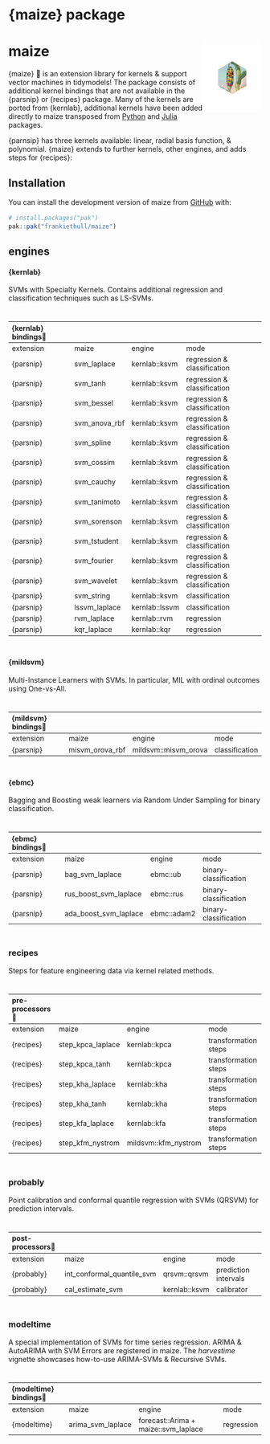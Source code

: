 # {maize} package


# maize <img src="man/figures/logo.png" align="right" height="139" alt="" />

{maize} 🌽 is an extension library for kernels & support vector machines
in tidymodels! The package consists of additional kernel bindings that
are not available in the {parsnip} or {recipes} package. Many of the
kernels are ported from {kernlab}, additional kernels have been added
directly to maize transposed from
[Python](https://github.com/gmum/pykernels/blob/master/pykernels/regular.py)
and
[Julia](https://juliagaussianprocesses.github.io/KernelFunctions.jl/stable/kernels/)
packages.

{parnsip} has three kernels available: linear, radial basis function, &
polynomial. {maize} extends to further kernels, other engines, and adds
steps for {recipes}:

## Installation

You can install the development version of maize from
[GitHub](https://github.com/) with:

``` r
# install.packages("pak")
pak::pak("frankiethull/maize")
```

## engines

#### {kernlab}

SVMs with Specialty Kernels. Contains additional regression and
classification techniques such as LS-SVMs.

<div id="ruwenuvium" style="padding-left:0px;padding-right:0px;padding-top:10px;padding-bottom:10px;overflow-x:auto;overflow-y:auto;width:auto;height:auto;">
  &#10;  

| {kernlab} bindings🌽 |  |  |  |
|:---|:---|:---|:---|
| extension | maize | engine | mode |
| {parsnip} | svm_laplace | kernlab::ksvm | regression & classification |
| {parsnip} | svm_tanh | kernlab::ksvm | regression & classification |
| {parsnip} | svm_bessel | kernlab::ksvm | regression & classification |
| {parsnip} | svm_anova_rbf | kernlab::ksvm | regression & classification |
| {parsnip} | svm_spline | kernlab::ksvm | regression & classification |
| {parsnip} | svm_cossim | kernlab::ksvm | regression & classification |
| {parsnip} | svm_cauchy | kernlab::ksvm | regression & classification |
| {parsnip} | svm_tanimoto | kernlab::ksvm | regression & classification |
| {parsnip} | svm_sorenson | kernlab::ksvm | regression & classification |
| {parsnip} | svm_tstudent | kernlab::ksvm | regression & classification |
| {parsnip} | svm_fourier | kernlab::ksvm | regression & classification |
| {parsnip} | svm_wavelet | kernlab::ksvm | regression & classification |
| {parsnip} | svm_string | kernlab::ksvm | classification |
| {parsnip} | lssvm_laplace | kernlab::lssvm | classification |
| {parsnip} | rvm_laplace | kernlab::rvm | regression |
| {parsnip} | kqr_laplace | kernlab::kqr | regression |

</div>

#### {mildsvm}

Multi-Instance Learners with SVMs. In particular, MIL with ordinal
outcomes using One-vs-All.

<div id="qsfffbsqbn" style="padding-left:0px;padding-right:0px;padding-top:10px;padding-bottom:10px;overflow-x:auto;overflow-y:auto;width:auto;height:auto;">
  &#10;  

| {mildsvm} bindings🌽 |                 |                      |                |
|:---------------------|:----------------|:---------------------|:---------------|
| extension            | maize           | engine               | mode           |
| {parsnip}            | misvm_orova_rbf | mildsvm::misvm_orova | classification |

</div>

#### {ebmc}

Bagging and Boosting weak learners via Random Under Sampling for binary
classification.

<div id="xfobgnkjan" style="padding-left:0px;padding-right:0px;padding-top:10px;padding-bottom:10px;overflow-x:auto;overflow-y:auto;width:auto;height:auto;">
  &#10;  

| {ebmc} bindings🌽 |                       |             |                       |
|:------------------|:----------------------|:------------|:----------------------|
| extension         | maize                 | engine      | mode                  |
| {parsnip}         | bag_svm_laplace       | ebmc::ub    | binary-classification |
| {parsnip}         | rus_boost_svm_laplace | ebmc::rus   | binary-classification |
| {parsnip}         | ada_boost_svm_laplace | ebmc::adam2 | binary-classification |

</div>

### recipes

Steps for feature engineering data via kernel related methods.

<div id="blghylbfqd" style="padding-left:0px;padding-right:0px;padding-top:10px;padding-bottom:10px;overflow-x:auto;overflow-y:auto;width:auto;height:auto;">
  &#10;  

| pre-processors🌽 |  |  |  |
|:---|:---|:---|:---|
| extension | maize | engine | mode |
| {recipes} | step_kpca_laplace | kernlab::kpca | transformation steps |
| {recipes} | step_kpca_tanh | kernlab::kpca | transformation steps |
| {recipes} | step_kha_laplace | kernlab::kha | transformation steps |
| {recipes} | step_kha_tanh | kernlab::kha | transformation steps |
| {recipes} | step_kfa_laplace | kernlab::kfa | transformation steps |
| {recipes} | step_kfm_nystrom | mildsvm::kfm_nystrom | transformation steps |

</div>

### probably

Point calibration and conformal quantile regression with SVMs (QRSVM)
for prediction intervals.

<div id="lhvfdvruna" style="padding-left:0px;padding-right:0px;padding-top:10px;padding-bottom:10px;overflow-x:auto;overflow-y:auto;width:auto;height:auto;">
  &#10;  

| post-processors🌽 |  |  |  |
|:---|:---|:---|:---|
| extension | maize | engine | mode |
| {probably} | int_conformal_quantile_svm | qrsvm::qrsvm | prediction intervals |
| {probably} | cal_estimate_svm | kernlab::ksvm | calibrator |

</div>

### modeltime

A special implementation of SVMs for time series regression. ARIMA &
AutoARIMA with SVM Errors are registered in maize. The *harvestime*
vignette showcases how-to-use ARIMA-SVMs & Recursive SVMs.

<div id="oaxkeneluc" style="padding-left:0px;padding-right:0px;padding-top:10px;padding-bottom:10px;overflow-x:auto;overflow-y:auto;width:auto;height:auto;">
  &#10;  

| {modeltime} bindings🌽 |  |  |  |
|:---|:---|:---|:---|
| extension | maize | engine | mode |
| {modeltime} | arima_svm_laplace | forecast::Arima + maize::svm_laplace | regression |

</div>

